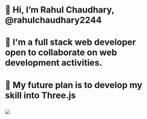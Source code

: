 <div>
  <h1>👋 Hi, I’m Rahul Chaudhary, @rahulchaudhary2244</h1>
  <h1>👀 I'm a full stack web developer open to collaborate on web development activities.</h1>
  <h1>💞️ My future plan is to develop my skill into Three.js</h1>
</div>

##

<div>
  <a href="https://www.linkedin.com/in/rahulchaudhary2244/"><img src="https://img.shields.io/badge/LinkedIn-0077B5?style=for-the-badge&logo=linkedin&logoColor=white" target="_blank"></a>
</div>
